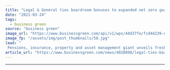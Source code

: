 ```yaml
---
title: "Legal & General ties boardroom bonuses to expanded net zero goals"
date: "2021-03-24"
tags: 
  - business green
source: "business green"
image_url: "https://www.businessgreen.com/api/v1/wps/44d37fe/fcd44239-ef1c-438f-802e-da6311c9db92/6/iw-climate-change-renewable-011-185x114.jpg"
image_fp: "/assets/img/post_thumbnails/58.jpg"
lead: "
 Pensions, insurance, property and asset management giant unveils fresh interim climate commitments as part of drive to net zero portfolio emissions by 2050 ..."
article_url: "https://www.businessgreen.com/news/4028898/legal-ties-boardroom-bonuses-expanded-net-zero-goals"
---
```


---
